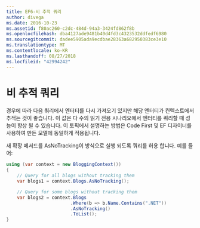 ```yaml
---
title: EF6-비 추적 쿼리
author: divega
ms.date: 2016-10-23
ms.assetid: f80ac260-c2dc-484d-94a3-3424fd862f8b
ms.openlocfilehash: dba4127ade9481b40d4fd3c4323532ddfedf6980
ms.sourcegitcommit: dadee5905ada9ecdbae28363a682950383ce3e10
ms.translationtype: MT
ms.contentlocale: ko-KR
ms.lasthandoff: 08/27/2018
ms.locfileid: "42994242"
---
```

# <a name="no-tracking-queries"></a>비 추적 쿼리
경우에 따라 다음 쿼리에서 엔터티를 다시 가져오기 있지만 해당 엔터티가 컨텍스트에서 추적는 것이 좋습니다. 이 값은 다 수의 읽기 전용 시나리오에서 엔터티를 쿼리할 때 성능이 향상 될 수 있습니다. 이 토픽에서 설명하는 방법은 Code First 및 EF 디자이너를 사용하여 만든 모델에 동일하게 적용됩니다.  

새 확장 메서드를 AsNoTracking이 방식으로 실행 되도록 쿼리를 허용 합니다. 예를 들어:  

``` csharp
using (var context = new BloggingContext())
{
    // Query for all blogs without tracking them
    var blogs1 = context.Blogs.AsNoTracking();

    // Query for some blogs without tracking them
    var blogs2 = context.Blogs
                        .Where(b => b.Name.Contains(".NET"))
                        .AsNoTracking()
                        .ToList();
}
```  
